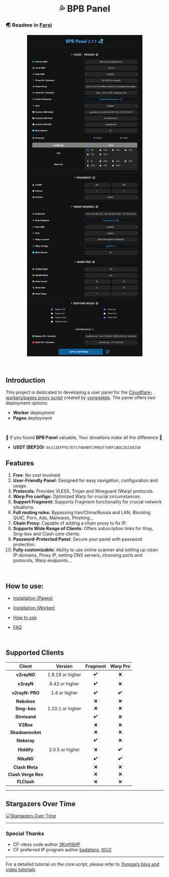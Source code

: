 <h1 align="center">💦 BPB Panel</h1>

### 🌏 Readme in [Farsi](README_fa.md)

<p align="center">
  <img src="docs/assets/images/Panel.jpg">
</p>
<br>

## Introduction
This project is dedicated to developing a user panel for the [Cloudflare-workers/pages proxy script](https://github.com/yonggekkk/Cloudflare-workers-pages-vless) created by [yonggekkk](https://github.com/yonggekkk). The panel offers two deployment options: 
- **Worker** deployment
- **Pages** deployment
<br>

🌟 If you found **BPB Panel** valuable, Your donations make all the difference 🌟
- **USDT (BEP20):** `0x111EFF917E7cf4b0BfC99Edffd8F1AbC2b23d158`

## Features

1. **Free**: No cost involved.
2. **User-Friendly Panel:** Designed for easy navigation, configuration and usage.
3. **Protocols:** Provides VLESS, Trojan and Wireguard (Warp) protocols.
4. **Warp Pro configs:** Optimized Warp for crucial circumstances.
5. **Support Fragment:** Supports Fragment functionality for crucial network situations.
6. **Full routing rules:** Bypassing Iran/China/Russia and LAN, Blocking QUIC, Porn, Ads, Malwares, Phishing...
7. **Chain Proxy:** Capable of adding a chain proxy to fix IP.
8. **Supports Wide Range of Clients:** Offers subscription links for Xray, Sing-box and Clash core clients.
9. **Password-Protected Panel:** Secure your panel with password protection.
10. **Fully customizable:** Ability to use online scanner and setting up clean IP-domains, Proxy IP, setting DNS servers, choosing ports and protocols, Warp endpoints...
<br>

## How to use:
- [Installation (Pages)](docs/pages_installation_fa.md)

- [Installation (Worker)](docs/worker_installation_fa.md)

- [How to use](docs/configuration_fa.md)

- [FAQ](docs/faq.md)
<br>

## Supported Clients
| Client  | Version | Fragment | Warp Pro |
| :-------------: | :-------------: | :-------------: | :-------------: |
| **v2rayNG**  | 1.8.19 or higher  | :heavy_check_mark: | :x: |
| **v2rayN**  | 6.42 or higher  | :heavy_check_mark: | :x: |
| **v2rayN-PRO**  | 1.4 or higher  | :heavy_check_mark: | :heavy_check_mark: |
| **Nekobox**  |   | :x: | :x: |
| **Sing-box**  | 1.10.1 or higher  | :x: | :x: |
| **Streisand**  |   | :heavy_check_mark: | :x: |
| **V2Box**  |   | :x: | :x: |
| **Shadowrocket**  |   | :x: | :x: |
| **Nekoray**  |   | :heavy_check_mark: | :x: |
| **Hiddify**  | 2.0.5 or higher  | :x: | :heavy_check_mark: |
| **NikaNG**  |   | :heavy_check_mark: | :heavy_check_mark: |
| **Clash Meta**  |   | :x: | :x: |
| **Clash Verge Rev**  |   | :x: | :x: |
| **FLClash**  |   | :x: | :x: |


---

## Stargazers Over Time
[![Stargazers Over Time](https://starchart.cc/bia-pain-bache/BPB-Worker-Panel.svg?variant=adaptive)](https://starchart.cc/bia-pain-bache/BPB-Worker-Panel)

---

### Special Thanks
- CF-vless code author [3Kmfi6HP](https://github.com/3Kmfi6HP/EDtunnel)
- CF preferred IP program author [badafans](https://github.com/badafans/Cloudflare-IP-SpeedTest), [XIU2](https://github.com/XIU2/CloudflareSpeedTest)

---

For a detailed tutorial on the core script, please refer to [Yongge’s blog and video tutorials](https://ygkkk.blogspot.com/2023/07/cfworkers-vless.html).
